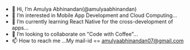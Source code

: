 - 👋 Hi, I’m Amulya Abhinandan(@amulyaabhinandan)
- 👀 I’m interested in Mobile App Development and Cloud Computing...
- 🌱 I’m currently learning React Native for the cross-development of apps...
- 💞️ I’m looking to collaborate on "Code with Coffee"...
- 📫 How to reach me ...My mail-id == amulyaabhinandan07@gmail.com

<!---
amulyaabhinandan/amulyaabhinandan is a ✨ special ✨ repository because its `README.md` (this file) appears on your GitHub profile.
You can click the Preview link to take a look at your changes.
--->
